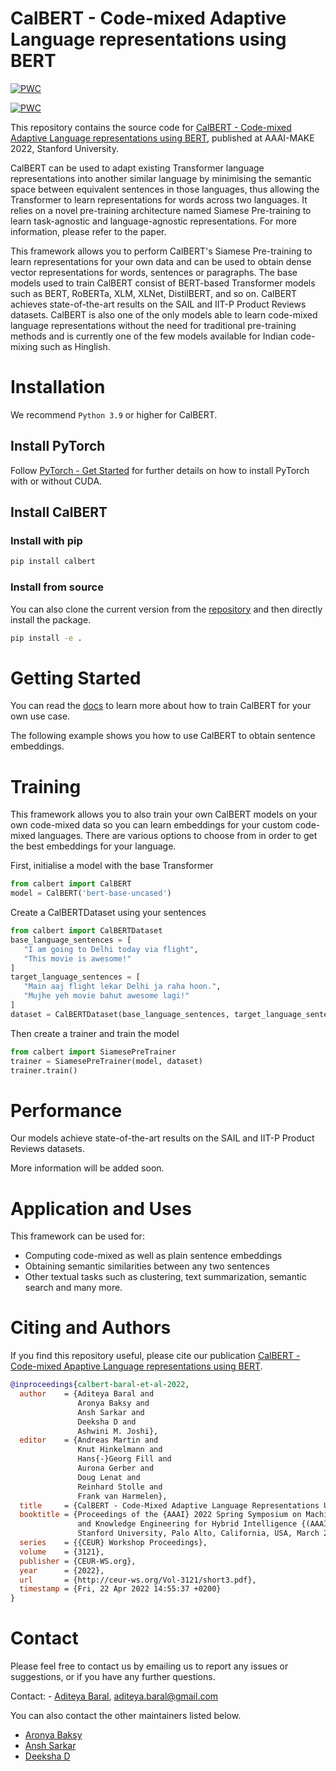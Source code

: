 # CalBERT - Code-mixed Adaptive Language representations using BERT

	
[![PWC](https://img.shields.io/endpoint.svg?url=https://paperswithcode.com/badge/calbert-code-mixed-adaptive-language-1/sentiment-analysis-on-iitp-product-reviews)](https://paperswithcode.com/sota/sentiment-analysis-on-iitp-product-reviews?p=calbert-code-mixed-adaptive-language-1)
	
[![PWC](https://img.shields.io/endpoint.svg?url=https://paperswithcode.com/badge/calbert-code-mixed-adaptive-language-1/sentiment-analysis-on-sail-2017)](https://paperswithcode.com/sota/sentiment-analysis-on-sail-2017?p=calbert-code-mixed-adaptive-language-1)

This repository contains the source code
for [CalBERT - Code-mixed Adaptive Language representations using BERT](http://ceur-ws.org/Vol-3121/short3.pdf),
published at AAAI-MAKE 2022, Stanford University.

CalBERT can be used to adapt existing Transformer language representations into another similar language by minimising
the semantic space between equivalent sentences in those languages, thus allowing the Transformer to learn
representations for words across two languages. It relies on a novel pre-training architecture named Siamese Pre-training to learn task-agnostic and language-agnostic
representations. For more information, please refer to the paper.

This framework allows you to perform CalBERT's Siamese Pre-training to learn representations for your own data and can be used to obtain dense vector representations for words, sentences or paragraphs. The base models used to 
train CalBERT consist of BERT-based Transformer models such as BERT, RoBERTa, XLM, XLNet, DistilBERT, and so on. 
CalBERT achieves state-of-the-art results on the SAIL and IIT-P Product Reviews datasets. CalBERT is also one of the
only models able to learn code-mixed language representations without the need for traditional pre-training methods and 
is currently one of the few models available for Indian code-mixing such as Hinglish.

# Installation

We recommend `Python 3.9` or higher for CalBERT.

## Install PyTorch

Follow [PyTorch - Get Started](https://pytorch.org/get-started/locally/) for further details on how to install PyTorch 
with or without CUDA.

## Install CalBERT

### Install with pip
   ```bash
   pip install calbert
   ```

### Install from source
You can also clone the current version from the [repository](https://github.com/aditeyabaral/calbert) and then directly 
install the package.
   ```bash
   pip install -e .
   ```

# Getting Started

You can read the [docs](https://calbert.readthedocs.io/en/latest/) to learn more about how to train CalBERT for your own
use case.

The following example shows you how to use CalBERT to obtain sentence embeddings.

# Training

This framework allows you to also train your own CalBERT models on your own code-mixed data so you can learn
embeddings for your custom code-mixed languages. There are various options to choose from in order to get the best
embeddings for your language.

First, initialise a model with the base Transformer
```python
from calbert import CalBERT
model = CalBERT('bert-base-uncased')
```

Create a CalBERTDataset using your sentences
```python
from calbert import CalBERTDataset
base_language_sentences = [
   "I am going to Delhi today via flight",
   "This movie is awesome!"
]
target_language_sentences = [
   "Main aaj flight lekar Delhi ja raha hoon.",
   "Mujhe yeh movie bahut awesome lagi!"
]
dataset = CalBERTDataset(base_language_sentences, target_language_sentences)
```

Then create a trainer and train the model
```python
from calbert import SiamesePreTrainer
trainer = SiamesePreTrainer(model, dataset)
trainer.train()
```

# Performance

Our models achieve state-of-the-art results on the SAIL and IIT-P Product Reviews datasets.

More information will be added soon.

# Application and Uses

This framework can be used for:

- Computing code-mixed as well as plain sentence embeddings
- Obtaining semantic similarities between any two sentences
- Other textual tasks such as clustering, text summarization, semantic search and many more.

# Citing and Authors

If you find this repository useful, please cite our publication [CalBERT - Code-mixed Apaptive Language representations using BERT](http://ceur-ws.org/Vol-3121/short3.pdf).

```bibtex
@inproceedings{calbert-baral-et-al-2022,
  author    = {Aditeya Baral and
               Aronya Baksy and
               Ansh Sarkar and
               Deeksha D and
               Ashwini M. Joshi},
  editor    = {Andreas Martin and
               Knut Hinkelmann and
               Hans{-}Georg Fill and
               Aurona Gerber and
               Doug Lenat and
               Reinhard Stolle and
               Frank van Harmelen},
  title     = {CalBERT - Code-Mixed Adaptive Language Representations Using {BERT}},
  booktitle = {Proceedings of the {AAAI} 2022 Spring Symposium on Machine Learning
               and Knowledge Engineering for Hybrid Intelligence {(AAAI-MAKE} 2022),
               Stanford University, Palo Alto, California, USA, March 21-23, 2022},
  series    = {{CEUR} Workshop Proceedings},
  volume    = {3121},
  publisher = {CEUR-WS.org},
  year      = {2022},
  url       = {http://ceur-ws.org/Vol-3121/short3.pdf},
  timestamp = {Fri, 22 Apr 2022 14:55:37 +0200}
}
```

# Contact

Please feel free to contact us by emailing us to report any issues or suggestions, or if you have any further
questions.

Contact: - [Aditeya Baral](https://aditeyabaral.github.io/), [aditeya.baral@gmail.com](mailto:aditeya.baral@gmail.com)

You can also contact the other maintainers listed below.

- [Aronya Baksy](mailto:abaksy@gmail.com)
- [Ansh Sarkar](mailto:anshsarkar1@gmail.com)
- [Deeksha D](mailto:deekshad132@gmail.com)
